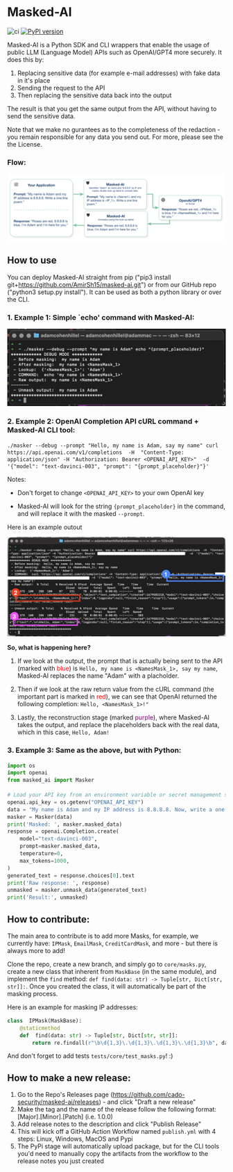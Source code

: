 # Masked-AI
![ci](https://github.com/cado-security/masked-ai/actions/workflows/app-ci.yml/badge.svg?branch=main)
[![PyPI version](https://badge.fury.io/py/masked-ai.svg)](https://badge.fury.io/py/masked-ai)

Masked-AI is a Python SDK and CLI wrappers that enable the usage of public LLM (Language Model) APIs such as OpenAI/GPT4 more securely.
It does this by:
1. Replacing sensitive data (for example e-mail addresses) with fake data in it's place
2. Sending the request to the API
3. Then replacing the sensitive data back into the output

The result is that you get the same output from the API, without having to send the sensitive data.

Note that we make no gurantees as to the completeness of the redaction - you remain responsible for any data you send out. For more, please see the the License.

### Flow:

![](docs/flow2.png)

  

## How to use

You can deploy Masked-AI straight from pip ("pip3 install git+https://github.com/AmirSh15/masked-ai.git") or from our GitHub repo ("python3 setup.py install"). It can be used as both a python library or over the CLI.

 

### 1. Example 1: Simple `echo' command with Masked-AI:

![](docs/screenshot1.png)

  

### 2. Example 2: OpenAI Completion API cURL command + Masked-AI CLI tool:

```
./masker --debug --prompt "Hello, my name is Adam, say my name" curl https://api.openai.com/v1/completions  -H  "Content-Type: application/json" -H "Authorization: Bearer <OPENAI_API_KEY>"  -d  '{"model": "text-davinci-003", "prompt": "{prompt_placeholder}"}'
```

Notes:

* Don't forget to change `<OPENAI_API_KEY>` to your own OpenAI key

* Masked-AI will look for the string `{prompt_placeholder}` in the command, and will replace it with the masked `--prompt`.

  

Here is an example outout

![](docs/screenshot2.png)

  

**So, what is happening here?**

1. If we look at the output, the prompt that is actually being sent to the API (marked with <span style="color:#ff0000">blue</span>) is `Hello, my name is <NamesMask_1>, say my name`, Masked-AI replaces the name "Adam" with a placholder.

2. Then if we look at the raw return value from the cURL command (the important part is marked in <span style="color:red">red</span>), we can see that OpenAI returned the following completion: `Hello, <NamesMask_1>!"`

3. Lastly, the reconstruction stage (marked <span style="color:purple">purple</span>), where Masked-AI takes the output, and replace the placeholders back with the real data, which in this case, `Hello, Adam!`

 

### 3. Example 3: Same as the above, but with Python:


```python
import os
import openai
from masked_ai import Masker

# Load your API key from an environment variable or secret management service
openai.api_key = os.getenv("OPENAI_API_KEY")
data = "My name is Adam and my IP address is 8.8.8.8. Now, write a one line poem:"
masker = Masker(data)
print('Masked: ', masker.masked_data)
response = openai.Completion.create(
    model="text-davinci-003",
    prompt=masker.masked_data,
    temperature=0,
    max_tokens=1000,
)
generated_text = response.choices[0].text
print('Raw response: ', response)
unmasked = masker.unmask_data(generated_text)
print('Result:', unmasked)
```
 

## How to contribute:

The main area to contribute is to add more Masks, for example, we currently have: `IPMask`, `EmailMask`, `CreditCardMask`, and more - but there is always more to add!

Clone the repo, create a new branch, and simply go to `core/masks.py`, create a new class that inherent from `MaskBase` (in the same module), and implement the `find` method: `def find(data: str) -> Tuple[str, Dict[str, str]]:`. Once you created the class, it will automatically be part of the masking process.

Here is an example for masking IP addresses:

  

```python
class  IPMask(MaskBase):
    @staticmethod
    def  find(data: str) -> Tuple[str, Dict[str, str]]:
        return re.findall(r"\b\d{1,3}\.\d{1,3}\.\d{1,3}\.\d{1,3}\b", data)
```

And don't forget to add tests `tests/core/test_masks.py`! :)


## How to make a new release:
1. Go to the Repo's Releases page (https://github.com/cado-security/masked-ai/releases) - and click "Draft a new release"
2. Make the tag and the name of the release follow the following format: [Major].[Minor].[Patch] (i.e. 1.0.0)
3. Add release notes to the description and click "Publish Release"
4. This will kick off a GitHub Action Workflow named `publish.yml` with 4 steps: Linux, Windows, MacOS and Pypi
5. The PyPi stage will automatically upload package, but for the CLI tools you'd need to manually copy the artifacts from the workflow to the release notes you just created
